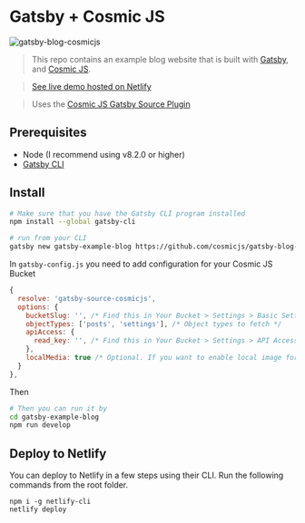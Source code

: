 # Gatsby + Cosmic JS

![gatsby-blog-cosmicjs](https://cdn.cosmicjs.com/fe5196f0-42c2-11ea-8d10-df553329919a-gatsby-blog-cosmic.png "The index page of the starter blog")

> This repo contains an example blog website that is built with [Gatsby](https://www.gatsbyjs.org/), and [Cosmic JS](https://www.cosmicjs.com).

> [See live demo hosted on Netlify](https://gatsby-blog-cosmicjs.netlify.com/)

> Uses the [Cosmic JS Gatsby Source Plugin](https://www.npmjs.com/package/gatsby-source-cosmicjs)

## Prerequisites

- Node (I recommend using v8.2.0 or higher)
- [Gatsby CLI](https://www.gatsbyjs.org/docs/)

## Install

``` bash
# Make sure that you have the Gatsby CLI program installed
npm install --global gatsby-cli

# run from your CLI
gatsby new gatsby-example-blog https://github.com/cosmicjs/gatsby-blog-cosmicjs
```
In `gatsby-config.js` you need to add configuration for your Cosmic JS Bucket

``` javascript
{
  resolve: 'gatsby-source-cosmicjs',
  options: {
    bucketSlug: '', /* Find this in Your Bucket > Settings > Basic Settings after logging in at https://app.cosmicjs.com/login */
    objectTypes: ['posts', 'settings'], /* Object types to fetch */
    apiAccess: {
      read_key: '', /* Find this in Your Bucket > Settings > API Access after logging in at https://app.cosmicjs.com/login */
    },
    localMedia: true /* Optional. If you want to enable local image for Gatsby Image */
  }
},
```

Then

``` bash
# Then you can run it by
cd gatsby-example-blog
npm run develop
```

## Deploy to Netlify
You can deploy to Netlify in a few steps using their CLI. Run the following commands from the root folder.
```
npm i -g netlify-cli
netlify deploy
```
